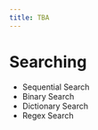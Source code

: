 ```yaml
---
title: TBA
---
```

# Searching

* Sequential Search
* Binary Search
* Dictionary Search
* Regex Search
